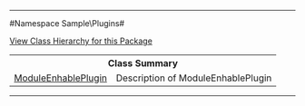 

- - -

#Namespace Sample\Plugins#

<div><a href='https://github.com/JeyDotC/Hirudo-docs/tree/master/sample/plugins/package-tree.md'>View Class Hierarchy for this Package</a></div>

<table class="title">
<tr><th colspan="2" class="title">Class Summary</th></tr>
<tr><td class="name"><a href="https://github.com/JeyDotC/Hirudo-docs/blob/master/sample/plugins/ModuleEnhablePlugin.md">ModuleEnhablePlugin</a></td><td class="description">Description of ModuleEnhablePlugin</td></tr>
</table>

- - -

